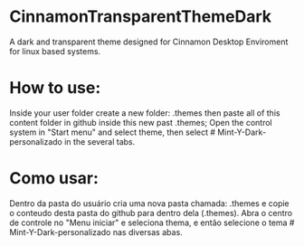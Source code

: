# CinnamonTransparentThemeDark
A dark and transparent theme designed for Cinnamon Desktop Enviroment for linux based systems.

# How to use:

Inside your user folder create a new folder: .themes then paste all of this content folder in github inside this new past .themes;
Open the control system in "Start menu" and select theme, then select # Mint-Y-Dark-personalizado in the several tabs.

# Como usar:

Dentro da pasta do usuário cria uma nova pasta chamada: .themes e copie o conteudo desta pasta do github para dentro dela (.themes).
Abra o centro de controle no "Menu iniciar" e seleciona thema, e então selecione o tema # Mint-Y-Dark-personalizado nas diversas abas.
